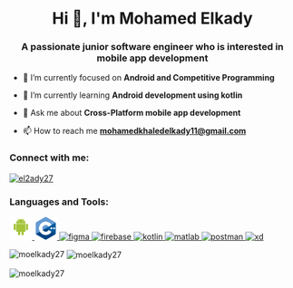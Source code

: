 <h1 align="center">Hi 👋, I'm Mohamed Elkady</h1>
<h3 align="center">A passionate junior software engineer who is interested in mobile app development</h3>

- 🔭 I’m currently focused on **Android and Competitive Programming**

- 🌱 I’m currently learning **Android development using kotlin**

- 💬 Ask me about **Cross-Platform mobile app development**

- 📫 How to reach me **mohamedkhaledelkady11@gmail.com**

<h3 align="left">Connect with me:</h3>
<p align="left">
<a href="https://twitter.com/el2ady27" target="blank"><img align="center" src="https://raw.githubusercontent.com/rahuldkjain/github-profile-readme-generator/master/src/images/icons/Social/twitter.svg" alt="el2ady27" height="30" width="40" /></a>
</p>

<h3 align="left">Languages and Tools:</h3>
<p align="left"> <a href="https://developer.android.com" target="_blank" rel="noreferrer"> <img src="https://raw.githubusercontent.com/devicons/devicon/master/icons/android/android-original-wordmark.svg" alt="android" width="40" height="40"/> </a> <a href="https://www.w3schools.com/cpp/" target="_blank" rel="noreferrer"> <img src="https://raw.githubusercontent.com/devicons/devicon/master/icons/cplusplus/cplusplus-original.svg" alt="cplusplus" width="40" height="40"/> </a> <a href="https://www.figma.com/" target="_blank" rel="noreferrer"> <img src="https://www.vectorlogo.zone/logos/figma/figma-icon.svg" alt="figma" width="40" height="40"/> </a> <a href="https://firebase.google.com/" target="_blank" rel="noreferrer"> <img src="https://www.vectorlogo.zone/logos/firebase/firebase-icon.svg" alt="firebase" width="40" height="40"/> </a> <a href="https://kotlinlang.org" target="_blank" rel="noreferrer"> <img src="https://www.vectorlogo.zone/logos/kotlinlang/kotlinlang-icon.svg" alt="kotlin" width="40" height="40"/> </a> <a href="https://www.mathworks.com/" target="_blank" rel="noreferrer"> <img src="https://upload.wikimedia.org/wikipedia/commons/2/21/Matlab_Logo.png" alt="matlab" width="40" height="40"/> </a> <a href="https://postman.com" target="_blank" rel="noreferrer"> <img src="https://www.vectorlogo.zone/logos/getpostman/getpostman-icon.svg" alt="postman" width="40" height="40"/> </a> <a href="https://www.adobe.com/products/xd.html" target="_blank" rel="noreferrer"> <img src="https://cdn.worldvectorlogo.com/logos/adobe-xd.svg" alt="xd" width="40" height="40"/> </a> </p>

<p><img align="left" src="https://github-readme-stats.vercel.app/api/top-langs?username=moelkady27&show_icons=true&locale=en&layout=compact" alt="moelkady27" /></p>

<p>&nbsp;<img align="center" src="https://github-readme-stats.vercel.app/api?username=moelkady27&show_icons=true&locale=en" alt="moelkady27" /></p>

<p><img align="center" src="https://github-readme-streak-stats.herokuapp.com/?user=moelkady27&" alt="moelkady27" /></p>
